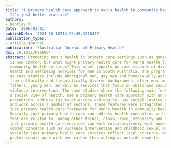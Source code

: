 ```yaml
---
title: "A primary health care approach to men's health in community health settings:
  It's just better practice"
authors:
- Bentley M.
date: '2006-01-01'
publishDate: '2024-10-10T14:22:49.921847Z'
publication_types:
- article-journal
publication: '*Australian Journal of Primary Health*'
doi: 10.1071/PY06004
abstract: Promoting men's health in primary care settings such as general practice
  is now common, but what might primary health care for men's health look like in
  community health settings? This paper reports on case studies of diverse community-based
  health and wellbeing services for men in South Australia. The programs selected
  as case studies include Aboriginal men, gay men and homosexually active men, men
  from culturally and linguistically diverse backgrounds, older men, middle-aged men,
  fathers, young men, as well as services that focus on childhood sexual abuse and
  violence intervention. The case studies share the following main features-they have
  a social view of health, use a primary health care approach with an emphasis on
  prevention, address issues of access and equity, use social justice principles,
  and work across a number of sectors. These features were integrated into a socially
  just primary health care framework for men's health in community health settings.
  Socially just primary health care can address health inequities within men's health
  that are related to, among other things, class, race, ethnicity and sexuality. Socially
  just primary health care services can work collaboratively with women's health on
  common concerns such as violence intervention and childhood sexual abuse. Moreover,
  socially just primary health care services reflect local concerns, where health
  professionals work with men rather than acting as outside experts.
---
```

